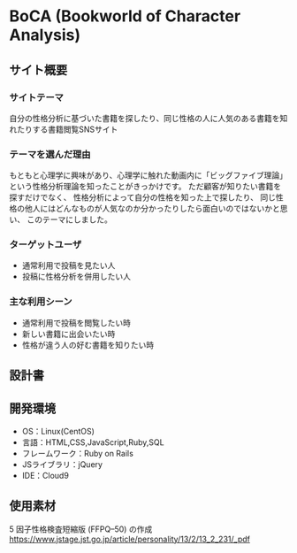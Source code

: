 # BoCA (Bookworld of Character Analysis)
## サイト概要
### サイトテーマ
<!--何を『目的』とし、どのような『分類』なのかを簡潔に書く-->
自分の性格分析に基づいた書籍を探したり、同じ性格の人に人気のある書籍を知れたりする書籍閲覧SNSサイト

### テーマを選んだ理由
<!--なぜこのようなテーマにしたかを説明する-->
もともと心理学に興味があり、心理学に触れた動画内に「ビッグファイブ理論」という性格分析理論を知ったことがきっかけです。
ただ顧客が知りたい書籍を探すだけでなく、
性格分析によって自分の性格を知った上で探したり、
同じ性格の他人にはどんなものが人気なのか分かったりしたら面白いのではないかと思い、
このテーマにしました。

### ターゲットユーザ
<!--誰に使ってもらうかを具体的に記載する-->
* 通常利用で投稿を見たい人
* 投稿に性格分析を併用したい人

### 主な利用シーン
<!--どのような時に使うのかの状況を記載すること-->
* 通常利用で投稿を閲覧したい時
* 新しい書籍に出会いたい時
* 性格が違う人の好む書籍を知りたい時


## 設計書
<!--テーマを設定・提出する時点では不要です-->

## 開発環境
- OS：Linux(CentOS)
- 言語：HTML,CSS,JavaScript,Ruby,SQL
- フレームワーク：Ruby on Rails
- JSライブラリ：jQuery
- IDE：Cloud9

## 使用素材
5 因子性格検査短縮版 (FFPQ–50) の作成   
https://www.jstage.jst.go.jp/article/personality/13/2/13_2_231/_pdf
